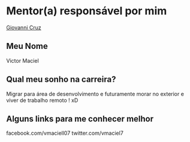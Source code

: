 # Mentor(a) responsável por mim

[Giovanni Cruz](/mentores/perfis/giovannicruz97.md)

## Meu Nome

Victor Maciel

## Qual meu sonho na carreira?

Migrar para área de desenvolvimento e futuramente morar no exterior e viver de trabalho remoto ! xD

## Alguns links para me conhecer melhor

facebook.com/vmaciell07
twitter.com/vmaciel7
